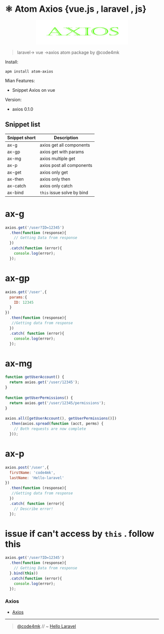 #  ⚛️ Atom Axios {vue.js , laravel , js}

<p align="center" ><img src="settings/axios.jpg"></p>

> laravel-> vue ->axios atom package by @code4mk

Install:
```ssh
apm install atom-axios
```

Mian Features:

  - Snippet Axios on vue


Version:

  - axios 0.1.0


## Snippet list
|Snippet short| Description|
|----|-----------|
| ax-g | axios get all components |
| ax-gp | axios get with params |
| ax-mg | axios multiple get |
| ax-p | axios post all components |
| ax-get | axios only get |
| ax-then | axios only then |
| ax-catch | axios only catch |
| ax-bind | `this` issue solve by bind |

# ax-g

```js
axios.get('/user?ID=12345')
  .then(function (response){
    // Getting Data from response
  })
  .catch(function (error){
    console.log(error);
  });
```

# ax-gp

```js
axios.get('/user',{
  params:{
    ID: 12345
  }
})
  .then(function (response){
   //Getting data from response
  })
  .catch( function (error){
    console.log(error);
  });
```

# ax-mg

```js
function getUserAccount() {
  return axios.get('/user/12345');
}

function getUserPermissions() {
  return axios.get('/user/12345/permissions');
}

axios.all([getUserAccount(), getUserPermissions()])
  .then(axios.spread(function (acct, perms) {
    // Both requests are now complete
  }));
```

# ax-p

```js
axios.post('/user',{
  firstName: 'code4mk',
  lastName: 'Hello-laravel'
})
  .then(function (response){
   //Getting data from response
  })
  .catch( function (error){
    // Describe error!
  });
```

# issue if can't access by `this` . follow this

```js
axios.get('/user?ID=12345')
  .then(function (response){
    // Getting Data from response
  }.bind(this))
  .catch(function (error){
    console.log(error);
  });
```


### Axios

* [Axios](https://github.com/mzabriskie/axios)

---
> [@code4mk](https://twitter.com/code4mk) // ~  [Hello Laravel](https://twitter.com/hellolaravelbd)
